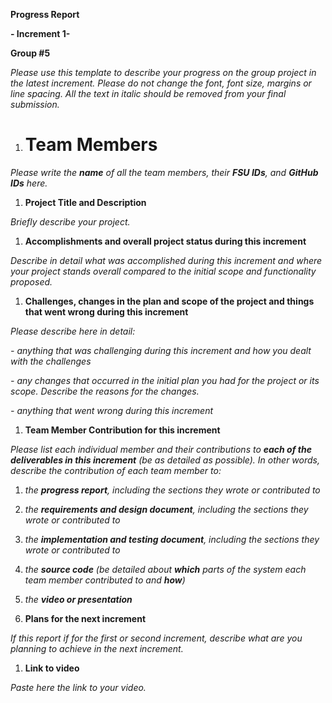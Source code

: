 ﻿**Progress Report**

**- Increment 1-**

**Group #5**

*Please use this template to describe your progress on the group project in the latest increment. Please do not change the font, font size, margins or line spacing. All the text in italic should be removed from your final submission.* 
1) # **Team Members**
*Please write the **name** of all the team members, their **FSU IDs**, and **GitHub IDs** here.* 

1) **Project Title and Description**

*Briefly describe your project.*

1) **Accomplishments and overall project status during this increment** 

*Describe in detail what was accomplished during this increment and where your project stands overall compared to the initial scope and functionality proposed.*

1) **Challenges, changes in the plan and scope of the project and things that went wrong during this increment**

*Please describe here in detail:*

*- anything that was challenging during this increment and how you dealt with the challenges*

*- any changes that occurred in the initial plan you had for the project or its scope. Describe the reasons for the changes.* 

*- anything that went wrong during this increment*

1) **Team Member Contribution for this increment**

*Please list each individual member and their contributions to **each of the deliverables in this increment** (be as detailed as possible). In other words, describe the contribution of each team member to:*

1) *the **progress report**, including the sections they wrote or contributed to*
1) *the **requirements and design document**, including the sections they wrote or contributed to*
1) *the **implementation and testing document**, including the sections they wrote or contributed to*
1) *the **source code** (be detailed about **which** parts of the system each team member contributed to and **how**)*
1) *the **video or presentation***

1) **Plans for the next increment**

*If this report if for the first or second increment, describe what are you planning to achieve in the next increment.*

1) **Link to video**

*Paste here the link to your video.*
